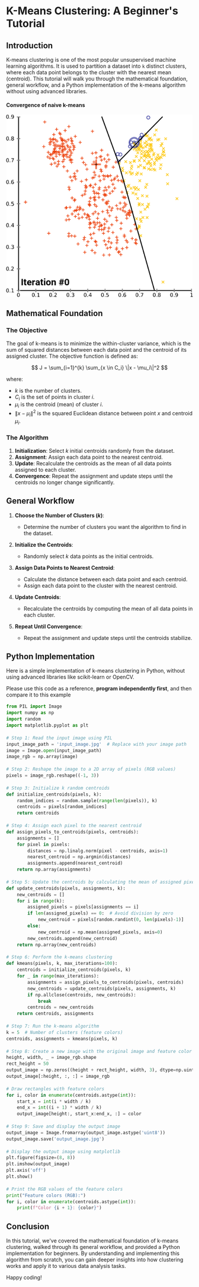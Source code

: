 
# K-Means Clustering: A Beginner's Tutorial

## Introduction

K-means clustering is one of the most popular unsupervised machine learning algorithms. It is used to partition a dataset into `k` distinct clusters, where each data point belongs to the cluster with the nearest mean (centroid). This tutorial will walk you through the mathematical foundation, general workflow, and a Python implementation of the k-means algorithm without using advanced libraries.

#### Convergence of naive k-means
![Convergence of k-means](/imgs/K-means_convergence.gif)

## Mathematical Foundation

### The Objective

The goal of k-means is to minimize the within-cluster variance, which is the sum of squared distances between each data point and the centroid of its assigned cluster. The objective function is defined as:

$$
J = \sum_{i=1}^{k} \sum_{x \in C_i} \|x - \mu_i\|^2
$$

where:
- $k$ is the number of clusters.
- $C_i$ is the set of points in cluster $i$.
- $\mu_i$ is the centroid (mean) of cluster $i$.
- $\|x - \mu_i\|^2$ is the squared Euclidean distance between point $x$ and centroid $\mu_i$.

### The Algorithm

1. **Initialization**: Select $k$ initial centroids randomly from the dataset.
2. **Assignment**: Assign each data point to the nearest centroid.
3. **Update**: Recalculate the centroids as the mean of all data points assigned to each cluster.
4. **Convergence**: Repeat the assignment and update steps until the centroids no longer change significantly.

## General Workflow

1. **Choose the Number of Clusters ($k$)**:
   - Determine the number of clusters you want the algorithm to find in the dataset.

2. **Initialize the Centroids**:
   - Randomly select $k$ data points as the initial centroids.

3. **Assign Data Points to Nearest Centroid**:
   - Calculate the distance between each data point and each centroid.
   - Assign each data point to the cluster with the nearest centroid.

4. **Update Centroids**:
   - Recalculate the centroids by computing the mean of all data points in each cluster.

5. **Repeat Until Convergence**:
   - Repeat the assignment and update steps until the centroids stabilize.

## Python Implementation

Here is a simple implementation of k-means clustering in Python, without using advanced libraries like scikit-learn or OpenCV.

Please use this code as a reference, **program independently first**, and then compare it to this example

```python
from PIL import Image
import numpy as np
import random
import matplotlib.pyplot as plt

# Step 1: Read the input image using PIL
input_image_path = 'input_image.jpg'  # Replace with your image path
image = Image.open(input_image_path)
image_rgb = np.array(image)

# Step 2: Reshape the image to a 2D array of pixels (RGB values)
pixels = image_rgb.reshape((-1, 3))

# Step 3: Initialize k random centroids
def initialize_centroids(pixels, k):
    random_indices = random.sample(range(len(pixels)), k)
    centroids = pixels[random_indices]
    return centroids

# Step 4: Assign each pixel to the nearest centroid
def assign_pixels_to_centroids(pixels, centroids):
    assignments = []
    for pixel in pixels:
        distances = np.linalg.norm(pixel - centroids, axis=1)
        nearest_centroid = np.argmin(distances)
        assignments.append(nearest_centroid)
    return np.array(assignments)

# Step 5: Update the centroids by calculating the mean of assigned pixels
def update_centroids(pixels, assignments, k):
    new_centroids = []
    for i in range(k):
        assigned_pixels = pixels[assignments == i]
        if len(assigned_pixels) == 0:  # Avoid division by zero
            new_centroid = pixels[random.randint(0, len(pixels)-1)]
        else:
            new_centroid = np.mean(assigned_pixels, axis=0)
        new_centroids.append(new_centroid)
    return np.array(new_centroids)

# Step 6: Perform the k-means clustering
def kmeans(pixels, k, max_iterations=100):
    centroids = initialize_centroids(pixels, k)
    for _ in range(max_iterations):
        assignments = assign_pixels_to_centroids(pixels, centroids)
        new_centroids = update_centroids(pixels, assignments, k)
        if np.allclose(centroids, new_centroids):
            break
        centroids = new_centroids
    return centroids, assignments

# Step 7: Run the k-means algorithm
k = 5  # Number of clusters (feature colors)
centroids, assignments = kmeans(pixels, k)

# Step 8: Create a new image with the original image and feature color rectangles
height, width, _ = image_rgb.shape
rect_height = 50
output_image = np.zeros((height + rect_height, width, 3), dtype=np.uint8)
output_image[:height, :, :] = image_rgb

# Draw rectangles with feature colors
for i, color in enumerate(centroids.astype(int)):
    start_x = int(i * width / k)
    end_x = int((i + 1) * width / k)
    output_image[height:, start_x:end_x, :] = color

# Step 9: Save and display the output image
output_image = Image.fromarray(output_image.astype('uint8'))
output_image.save('output_image.jpg')

# Display the output image using matplotlib
plt.figure(figsize=(8, 8))
plt.imshow(output_image)
plt.axis('off')
plt.show()

# Print the RGB values of the feature colors
print("Feature colors (RGB):")
for i, color in enumerate(centroids.astype(int)):
    print(f"Color {i + 1}: {color}")
```

## Conclusion

In this tutorial, we've covered the mathematical foundation of k-means clustering, walked through its general workflow, and provided a Python implementation for beginners. By understanding and implementing this algorithm from scratch, you can gain deeper insights into how clustering works and apply it to various data analysis tasks.

Happy coding!
